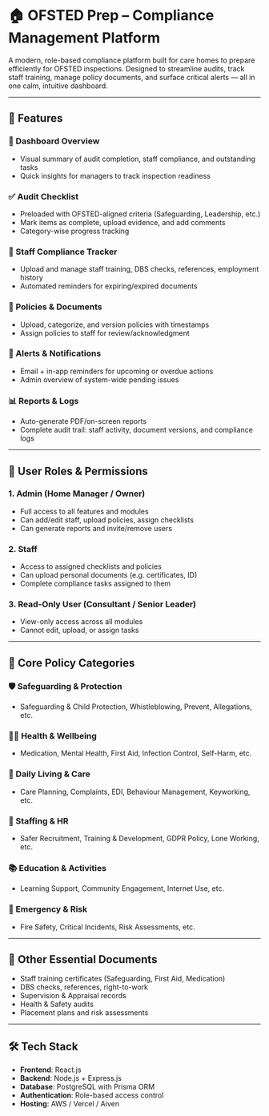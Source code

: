 # 🏠 OFSTED Prep – Compliance Management Platform

A modern, role-based compliance platform built for care homes to prepare efficiently for OFSTED inspections. Designed to streamline audits, track staff training, manage policy documents, and surface critical alerts — all in one calm, intuitive dashboard.

---

## 🚀 Features

### 🧭 Dashboard Overview
- Visual summary of audit completion, staff compliance, and outstanding tasks
- Quick insights for managers to track inspection readiness

### ✅ Audit Checklist
- Preloaded with OFSTED-aligned criteria (Safeguarding, Leadership, etc.)
- Mark items as complete, upload evidence, and add comments
- Category-wise progress tracking

### 👤 Staff Compliance Tracker
- Upload and manage staff training, DBS checks, references, employment history
- Automated reminders for expiring/expired documents

### 📂 Policies & Documents
- Upload, categorize, and version policies with timestamps
- Assign policies to staff for review/acknowledgment

### 🔔 Alerts & Notifications
- Email + in-app reminders for upcoming or overdue actions
- Admin overview of system-wide pending issues

### 📊 Reports & Logs
- Auto-generate PDF/on-screen reports
- Complete audit trail: staff activity, document versions, and compliance logs

---

## 👥 User Roles & Permissions

### 1. **Admin (Home Manager / Owner)**
- Full access to all features and modules
- Can add/edit staff, upload policies, assign checklists
- Can generate reports and invite/remove users

### 2. **Staff**
- Access to assigned checklists and policies
- Can upload personal documents (e.g. certificates, ID)
- Complete compliance tasks assigned to them

### 3. **Read-Only User (Consultant / Senior Leader)**
- View-only access across all modules
- Cannot edit, upload, or assign tasks

---

## 📑 Core Policy Categories

### 🛡️ Safeguarding & Protection
- Safeguarding & Child Protection, Whistleblowing, Prevent, Allegations, etc.

### 👩‍⚕️ Health & Wellbeing
- Medication, Mental Health, First Aid, Infection Control, Self-Harm, etc.

### 🏡 Daily Living & Care
- Care Planning, Complaints, EDI, Behaviour Management, Keyworking, etc.

### 👥 Staffing & HR
- Safer Recruitment, Training & Development, GDPR Policy, Lone Working, etc.

### 📚 Education & Activities
- Learning Support, Community Engagement, Internet Use, etc.

### 🛑 Emergency & Risk
- Fire Safety, Critical Incidents, Risk Assessments, etc.

---

## 📎 Other Essential Documents
- Staff training certificates (Safeguarding, First Aid, Medication)
- DBS checks, references, right-to-work
- Supervision & Appraisal records
- Health & Safety audits
- Placement plans and risk assessments

---

## 🛠 Tech Stack

- **Frontend**: React.js
- **Backend**: Node.js + Express.js
- **Database**: PostgreSQL with Prisma ORM
- **Authentication**: Role-based access control
- **Hosting**: AWS / Vercel / Aiven


